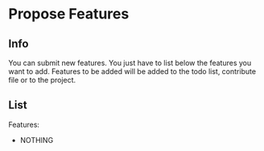 # Propose Features

## Info
You can submit new features.
You just have to list below the features you want to add.
Features to be added will be added to the todo list, 
contribute file or to the project.

## List
Features:
- NOTHING